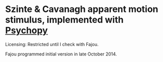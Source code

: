 Szinte & Cavanagh apparent motion stimulus, implemented with [Psychopy](https://github.com/psychopy/psychopy)
============================
Licensing: Restricted until I check with Fajou.

Fajou programmed initial version in late October 2014.

